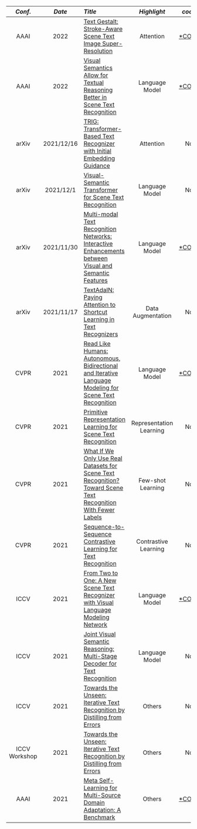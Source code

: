 *Conf.* | *Date* | *Title* | *Highlight* | *code* |
:---: | :---: |:--- | :---: | :---: |
AAAI | 2022 |[Text Gestalt: Stroke-Aware Scene Text Image Super-Resolution](https://arxiv.org/pdf/2112.08171.pdf) | Attention | [*CODE](https://github.com/FudanVI/FudanOCR/tree/main/text-gestalt) |
AAAI | 2022 |[Visual Semantics Allow for Textual Reasoning Better in Scene Text Recognition](https://arxiv.org/pdf/2112.12916.pdf) | Language Model | [*CODE](https://github.com/adeline-cs/GTR) |
arXiv | 2021/12/16 |[TRIG: Transformer-Based Text Recognizer with Initial Embedding Guidance](https://arxiv.org/abs/2111.08314) | Attention | No |
arXiv | 2021/12/1 |[Visual-Semantic Transformer for Scene Text Recognition](https://arxiv.org/pdf/2112.00948.pdf) | Language Model | No |
arXiv | 2021/11/30 |[Multi-modal Text Recognition Networks: Interactive Enhancements between Visual and Semantic Features](https://arxiv.org/pdf/2111.15263.pdf) | Language Model | [*CODE](https://github.com/wp03052/MATRN) |
arXiv | 2021/11/17 |[TextAdaIN: Paying Attention to Shortcut Learning in Text Recognizers](https://arxiv.org/abs/2105.03906) | Data Augmentation | No |
CVPR | 2021 |[Read Like Humans: Autonomous, Bidirectional and Iterative Language Modeling for Scene Text Recognition](https://openaccess.thecvf.com/content/CVPR2021/html/Fang_Read_Like_Humans_Autonomous_Bidirectional_and_Iterative_Language_Modeling_for_CVPR_2021_paper.html) | Language Model | [*CODE](https://github.com/FangShancheng/ABINet) |
CVPR | 2021 |[Primitive Representation Learning for Scene Text Recognition](https://openaccess.thecvf.com/content/CVPR2021/html/Yan_Primitive_Representation_Learning_for_Scene_Text_Recognition_CVPR_2021_paper.html) | Representation Learning | No |
CVPR | 2021 |[What If We Only Use Real Datasets for Scene Text Recognition? Toward Scene Text Recognition With Fewer Labels](https://openaccess.thecvf.com/content/CVPR2021/supplemental/Baek_What_if_We_CVPR_2021_supplemental.pdf) | Few-shot Learning | No |
CVPR | 2021 |[Sequence-to-Sequence Contrastive Learning for Text Recognition](https://openaccess.thecvf.com/content/CVPR2021/html/Aberdam_Sequence-to-Sequence_Contrastive_Learning_for_Text_Recognition_CVPR_2021_paper.html) | Contrastive Learning | No |
ICCV | 2021 |[From Two to One: A New Scene Text Recognizer with Visual Language Modeling Network](https://openaccess.thecvf.com/content/ICCV2021/html/Wang_From_Two_to_One_A_New_Scene_Text_Recognizer_With_ICCV_2021_paper.html) | Language Model | [*CODE](https://github.com/wangyuxin87/VisionLAN) |
ICCV | 2021 |[Joint Visual Semantic Reasoning: Multi-Stage Decoder for Text Recognition](https://openaccess.thecvf.com/content/ICCV2021/html/Bhunia_Joint_Visual_Semantic_Reasoning_Multi-Stage_Decoder_for_Text_Recognition_ICCV_2021_paper.html) | Language Model | No |
ICCV | 2021 |[Towards the Unseen: Iterative Text Recognition by Distilling from Errors](https://openaccess.thecvf.com/content/ICCV2021/html/Bhunia_Towards_the_Unseen_Iterative_Text_Recognition_by_Distilling_From_Errors_ICCV_2021_paper.html) | Others | No |
ICCV Workshop | 2021 |[Towards the Unseen: Iterative Text Recognition by Distilling from Errors](https://openaccess.thecvf.com/content/ICCV2021/html/Bhunia_Towards_the_Unseen_Iterative_Text_Recognition_by_Distilling_From_Errors_ICCV_2021_paper.html) | Others | No |
AAAI | 2021 |[Meta Self-Learning for Multi-Source Domain Adaptation: A Benchmark](https://openaccess.thecvf.com/content/ICCV2021W/ILDAV/html/Qiu_Meta_Self-Learning_for_Multi-Source_Domain_Adaptation_A_Benchmark_ICCVW_2021_paper.html) | Others | [*CODE](https://bupt-ai-cz.github.io/Meta-SelfLearning/) |